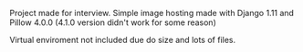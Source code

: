 Project made for interview.
Simple image hosting made with Django 1.11 and Pillow 4.0.0 (4.1.0 version didn't work for some reason)

Virtual enviroment not included due do size and lots of files.

